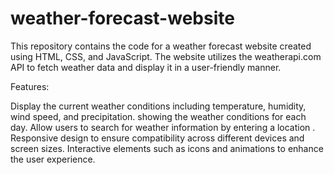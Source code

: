 # weather-forecast-website
This repository contains the code for a weather forecast website created using HTML, CSS, and JavaScript. The website utilizes the weatherapi.com API to fetch weather data and display it in a user-friendly manner.

Features:

Display the current weather conditions including temperature, humidity, wind speed, and precipitation.
 showing the weather conditions for each day.
Allow users to search for weather information by entering a location .
Responsive design to ensure compatibility across different devices and screen sizes.
Interactive elements such as icons and animations to enhance the user experience.
